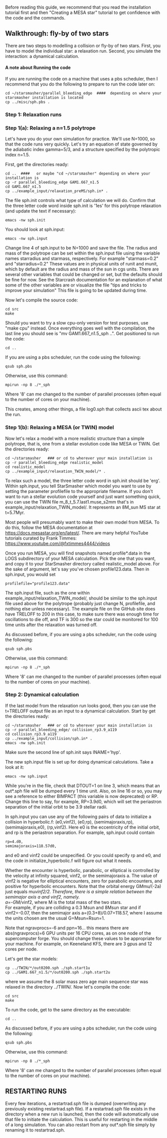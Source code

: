 Before reading this guide, we recommend that you read the installation tutorial first and then "Creating a MESA star" tutorial to get confidence with the code and the commands.

## Walkthrough: fly-by of two stars

There are two steps to modelling a collision or fly-by of two stars.
First, you have to model the individual star: a relaxation run.
Second, you simulate the interaction: a dynamical calculation.

#### A note about Running the code
If you are running the code on a machine that uses a pbs scheduler, then I recommend that you do the following to prepare to run the code later on:
```
cd ~/starsmasher/parallel_bleeding_edge  ####  depending on where your starsmasher installation is located
cp ../misc/sph.pbs .
```

### Step 1: Relaxation runs

### Step 1(a): Relaxing a n=1.5 polytrope

Let's have you do your own simulation for practice.  We'll use N=1000, so that the code runs very quickly.  Let's try an equation of state
governed by the adiabatic index gamma=5/3, and a structure specified
by the polytropic index n=1.5.

First, get the directories ready:
```
cd ..  ####   or maybe "cd ~/starsmasher" depending on where your installation is
cp -r parallel_bleeding_edge GAM1.667_n1.5
cd GAM1.667_n1.5
cp ../example_input/relaxation_preMS/sph.in* .
```
The file sph.init controls what type of calculation we will do.
Confirm that the three letter code word inside sph.init is '1es' for this polytrope relaxation (and update the text if necessary):
```
emacs -nw sph.init
```
You should look at sph.input:
```
emacs -nw sph.input
```
Change line 4 of sph.input to be N=1000 and save the file.
The radius and mass of the polytrope can be set within the sph.input file using the variable names starradius and starmass, respectively.
For example "starmass=0.2" and "starradius=0.2"
These values are in physical units of runit and munit, which by default are the radius and mass of the sun in cgs units.
There are several other variables that could be changed or set, but the defaults should be fine for now.
See the Starcrash documentation for an explanation of what some of the other variables are or visualize the file "tips and tricks to improve your simulation" This file is going to be updated during time.

Now let's compile the source code:
```
cd src
make
```
Should you want to try a slow cpu-only version for test purposes, use "make cpu" instead.
Once everything goes well with the
compilation, the last line you should see is "mv GAM1.667_n1.5_sph
..".  Get positioned to run the code:
```
cd ..
```
If you are using a pbs scheduler, run the code using the following:
```
qsub sph.pbs 
```
Otherwise, use this command: 
```
mpirun -np 8 ./*_sph 
```
Where '8' can me changed to the number of parallel processes (often equal to the number of cores on your machine).

This creates, among other things, a file log0.sph that collects
ascii tex about the run.

### Step 1(b): Relaxing a MESA (or TWIN) model

Now let's relax a model with a more realistic structure than a simple polytrope, that is, one from a stellar evolution code like MESA or TWIN.
Get the directories ready:
```
cd ~/starsmasher   ### or cd to wherever your main installation is
cp -r parallel_bleeding_edge realistic_model
cd realistic_model
cp ../example_input/relaxation_TWIN_model/* .
```

To relax such a model, the three letter code word in sph.init should be 'erg'. Within sph.input, you tell StarSmasher which model you want to use by setting the parameter profilefile to the appropriate filename. If you don't want to run a stellar evolution code yourself and just want something quick, you can use the TWIN file
m_8_t_5.7.last1.muse_s2mm that's in example_input/relaxation_TWIN_model/. It represents an 8M_sun MS star at t=5.7Myr.

Most people will presumably want to make their own model from MESA.  To do this, follow the
MESA documentation at https://docs.mesastar.org/en/latest/.  There are many helpful YouTube tutorials curated by Frank Timmes: https://www.youtube.com/@fxtimmes4444/videos

Once you run MESA, you will find snapshots named profile*.data in the LOGS subdirectory of your MESA calculation.  Pick the one that you want, and copy it to your StarSmasher directory called realistic_model above.  For the sake of argument, let's say you've chosen profile123.data.  Then in sph.input, you would set

```
profilefile="profile123.data"
```

The sph.input file, such as the one within example_input/relaxation_TWIN_model/, should be similar to the sph.input file used above for the polytrope (probably just change N, profilefile, and nothing else unless necessary).
The example file on the GitHub site does have TRELOFF to 200 in this case, to make sure there was enough time for oscillations to die off, and TF is 300 so the star could be monitored for 100 time units after the relaxation was turned off.

As discussed before, if you are using a pbs scheduler, run the code using the following:
```
qsub sph.pbs 
```
Otherwise, use this command: 
```
mpirun -np 8 ./*_sph 
```
Where '8' can me changed to the number of parallel processes (often equal to the number of cores on your machine).

### Step 2: Dynamical calculation

If the last model from the relaxation run looks good, then you can use the t=TRELOFF output file as an input to a dynamical calculation.
Start by get the directories ready:
```
cd ~/starsmasher   ### or cd to wherever your main installation is
cp -r parallel_bleeding_edge/ collision_rp3.9_a119
cd collision_rp3.9_a119
cp ../example_input/collision/sph.in* .
emacs -nw sph.init
```
Make sure the second line of sph.init says INAME='hyp'.

The new sph.input file is set up for doing dynamical calculations.
Take a look at it:
```
emacs -nw sph.input
```
While you're in the file, check that DTOUT=1 on line 3, which means that an out*.sph file will be dumped every 1 time unit.
Also, on line 16 or so, you may see a reference to either BIMPACT (this variable is now deprecated) or RP.  Change this line to say, for example, RP=3.9d0, which will set the periastron separation of the initial orbit to be 3.9 stellar radii.

In sph.input you can use any of the following pairs of data to initialize a collision in hyperbolic.f: (e0,vinf2), (e0,rp), (semimajoraxis,rp), (semimajoraxis,e0), (rp,vinf2).  Here e0 is the eccentricity of the initial orbit, and rp is the periastron separation.
For example, sph.input could contain

```
rp=4.d0,
semimajoraxis=118.57d0,
```

and e0 and vinf2 could be unspecified.
Or you could specify rp and e0, and the code in initialize_hyperbolic.f will figure out what it needs.

Whether the encounter is hyperbolic, parabolic, or elliptical is controlled by the velocity at infinity squared, vinf2, or the semimajoraxis a.
The value of vinf2 is negative for elliptical encounters, zero for parabolic encounters, and positive for hyperbolic encounters.
Note that the orbital energy G*M*mu/(-2a) just equals mu*vinf2/2.
Therefore, there is a simple relation between the semimajor axis a and vinf2, namely.  
a=-G*M/vinf2, where M is the total mass of the two stars.  
For example, if you are colliding a 0.3 Msun and 8Msun star and if vinf2=-0.07, then the semimajor axis a=(0.3+8)/0.07=118.57, where I assume the units chosen are the usual G=Msun=Rsun=1.

Note that ngravprocs=-6 and ppn=16... this means there are abs(ngravprocs)=6 GPU units per 16 CPU cores, as on one node of the supercomputer forge.
You should change these values to be appropriate for your machine.
For example, on Keeneland KFS, there are 3 gpus and 12 cores per node.

Let's get the star models:
```
cp ../TWIN/*/out0200.sph ./sph.start1u
cp ../GAM1.667_n1.5/*/out0200.sph ./sph.start2u
```
where we assume the 8 solar mass zero age main sequence star was relaxed in the directory ../TWIN/.
Now let's compile the code:
```
cd src
make
```
To run the code, get to the same directory as the executable:
```
cd ..
```
As discussed before, if you are using a pbs scheduler, run the code using the following:
```
qsub sph.pbs 
```
Otherwise, use this command: 
```
mpirun -np 8 ./*_sph 
```
Where '8' can me changed to the number of parallel processes (often equal to the number of cores on your machine).


## RESTARTING RUNS

Every few iterations, a restartrad.sph file is dumped (overwriting any previously existing restartrad.sph file).
If a restartrad.sph file exists in the directory when a new run is launched, then the code will automatically use that file to initiate the calculation.
This is useful for restarting in the middle of a long simulation.
You can also restart from any out*.sph file simply by renaming it to restartrad.sph.

